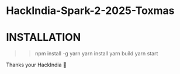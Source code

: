 ﻿# HackIndia-Spark-2-2025-Toxmas

# INSTALLATION 
>> npm install -g yarn
>> yarn install
>> yarn build
>> yarn start

Thanks your HackIndia 💝
